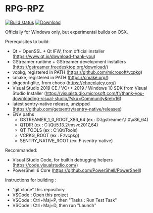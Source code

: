# RPG-RPZ
[![Build status](https://ci.appveyor.com/api/projects/status/jfgl63a0p38h4ru7?svg=true)](https://ci.appveyor.com/project/Amphaal/rpgrpz)
[ ![Download](https://api.bintray.com/packages/amphaal/rpgrpz/rpgrpz-win/images/download.svg) ](https://dl.bintray.com/amphaal/rpgrpz/)

Officially for Windows only, but experimental builds on OSX.

Prerequisites to build:
- Qt + OpenSSL + Qt IFW, from official installer (https://www.qt.io/download-thank-you)
- GStreamer runtime + GStreamer development installers (https://gstreamer.freedesktop.org/download/)
- vcpkg, registered in PATH (https://github.com/microsoft/vcpkg)
- cmake, registered in PATH (https://cmake.org/)
- pkgconfiglite, from choco (https://chocolatey.org/)
- Visual Studio 2019 CE / VC++ 2019 / Windows 10 SDK from Visual Studio Installer (https://visualstudio.microsoft.com/fr/thank-you-downloading-visual-studio/?sku=Community&rel=16)
- latest sentry-native release, unzipped (https://github.com/getsentry/sentry-native/releases)
- ENV paths
    - GSTREAMER_1_0_ROOT_X86_64 (ex : D:\gstreamer\1.0\x86_64)
    - QTDIR (ex : C:\Qt\5.13.2\msvc2017_64)
    - QT_TOOLS (ex : C:\Qt\Tools)
    - VCPKG_ROOT (ex : F:\vcpkg)
    - SENTRY_NATIVE_ROOT (ex: F:\sentry-native)

Recommanded:
- Visual Studio Code, for builtin debugging helpers (https://code.visualstudio.com/)
- PowerShell 6 Core (https://github.com/PowerShell/PowerShell)

Instructions for building :
- "git clone" this repository
- VSCode : Open this project
- VSCode : Ctrl+Maj+P, then "Tasks : Run Test Task"
- VSCode : Ctrl+Maj+D, then run "Launch"